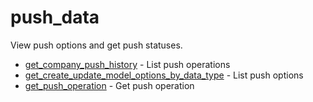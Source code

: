 # push_data

View push options and get push statuses.


* [get_company_push_history](getcompanypushhistory.md) - List push operations
* [get_create_update_model_options_by_data_type](getcreateupdatemodeloptionsbydatatype.md) - List push options
* [get_push_operation](getpushoperation.md) - Get push operation